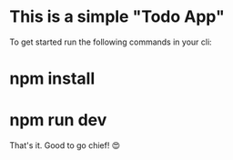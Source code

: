 # This is a simple "Todo App"

To get started run the following commands in your cli:

# npm install

# npm run dev

That's it. Good to go chief! 😍
